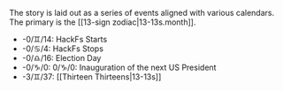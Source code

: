 The story is laid out as a series of events aligned with various calendars. The primary is the [[13-sign zodiac|13-13s.month]].

* -0/♊/14: HackFs Starts
* -0/♋/4: HackFs Stops
* -0/♎/16: Election Day
* -0/♑/0: 0/♑/0: Inauguration of the next US President
* -3/♊/37: [[Thirteen Thirteens|13-13s]]
